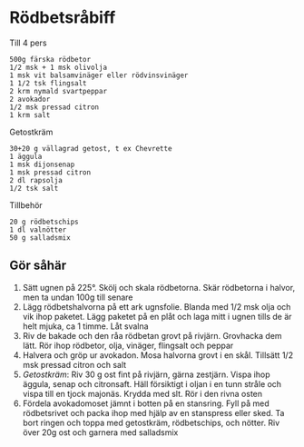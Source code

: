 # Rödbetsråbiff

Till 4 pers
```
500g färska rödbetor
1/2 msk + 1 msk olivolja
1 msk vit balsamvinäger eller rödvinsvinäger
1 1/2 tsk flingsalt
2 krm nymald svartpeppar
2 avokador
1/2 msk pressad citron
1 krm salt
```
Getostkräm
```
30+20 g vällagrad getost, t ex Chevrette
1 äggula
1 msk dijonsenap
1 msk pressad citron
2 dl rapsolja
1/2 tsk salt
```
Tillbehör
```
20 g rödbetschips
1 dl valnötter
50 g salladsmix
```
## Gör såhär
1. Sätt ugnen på 225°. Skölj och skala rödbetorna. Skär rödbetorna i halvor,
   men ta undan 100g till senare
2. Lägg rödbetshalvorna på ett ark ugnsfolie. Blanda med 1/2 msk olja och vik
   ihop paketet. Lägg paketet på en plåt och laga mitt i ugnen tills de är helt
   mjuka, ca 1 timme. Låt svalna
3. Riv de bakade och den råa rödbetan grovt på rivjärn. Grovhacka dem lätt. Rör
   ihop rödbetor, olja, vinäger, flingsalt och peppar
4. Halvera och gröp ur avokadon. Mosa halvorna grovt i en skål. Tillsätt 1/2
   msk pressad citron och salt
5. *Getostkräm*: Riv 30 g ost fint på rivjärn, gärna zestjärn. Vispa ihop
   äggula, senap och citronsaft. Häll försiktigt i oljan i en tunn stråle och
   vispa till en tjock majonäs. Krydda med slt. Rör i den rivna osten
6. Fördela avokadomoset jämnt i botten på en stansring. Fyll på med
   rödbetsrivet och packa ihop med hjälp av en stanspress eller sked. Ta bort
   ringen och toppa med getostkräm, rödbetschips, och nötter. Riv över 20g ost
   och garnera med salladsmix
